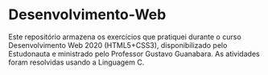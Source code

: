 # Desenvolvimento-Web
Este repositório armazena os exercícios que pratiquei durante o curso Desenvolvimento Web 2020 (HTML5+CSS3), disponibilizado pelo Estudonauta e ministrado pelo Professor Gustavo Guanabara. As atividades foram resolvidas usando a Linguagem C.
